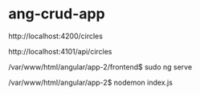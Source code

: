 # ang-crud-app
http://localhost:4200/circles

http://localhost:4101/api/circles

/var/www/html/angular/app-2/frontend$ sudo ng serve

/var/www/html/angular/app-2$ nodemon index.js 
